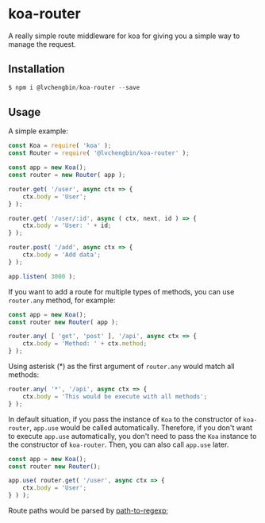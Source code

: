 # koa-router

A really simple route middleware for koa for giving you a simple way to manage the request.

## Installation

```js
$ npm i @lvchengbin/koa-router --save
```
## Usage

A simple example:

```js
const Koa = require( 'koa' );
const Router = require( '@lvchengbin/koa-router' );

const app = new Koa();
const router = new Router( app );

router.get( '/user', async ctx => {
    ctx.body = 'User';
} );

router.get( '/user/:id', async ( ctx, next, id ) => {
    ctx.body = 'User: ' + id;
} );

router.post( '/add', async ctx => {
    ctx.body = 'Add data';
} );

app.listen( 3000 );
```

If you want to add a route for multiple types of methods, you can use `router.any` method, for example:

```js
const app = new Koa();
const router new Router( app );

router.any( [ 'get', 'post' ], '/api', async ctx => {
    ctx.body = 'Method: ' + ctx.method;
} );
```

Using asterisk (*) as the first argument of `router.any` would match all methods:

```js
router.any( '*', '/api', async ctx => {
    ctx.body = 'This would be execute with all methods';
} );
```

In default situation, if you pass the instance of `Koa` to the constructor of `koa-router`, `app.use` would be called automatically. Therefore, if you don't want to execute `app.use` automatically, you don't need to pass the `Koa` instance to the constructor of `koa-router`. Then, you can also call `app.use` later.

```js
const app = new Koa();
const router new Router();

app.use( router.get( '/user', async ctx => {
    ctx.body = 'User';
} ) );
```

Route paths would be parsed by [path-to-regexp](https://github.com/pillarjs/path-to-regexp);
